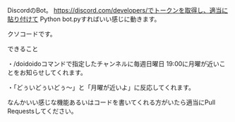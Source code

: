 DiscordのBot。 https://discord.com/developers/でトークンを取得し、適当に貼り付けて Python bot.pyすればいい感じに動きます。

クソコードです。



できること

・/doidoidoコマンドで指定したチャンネルに毎週日曜日 19:00に月曜が近いことをお知らせしてくれます。

・「どぅいどぅいどぅ～」と「月曜が近いよ」に反応してくれます。

なんかいい感じな機能あるいはコードを書いてくれる方がいたら適当にPull Requestsしてください。
